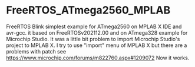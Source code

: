 # FreeRTOS_ATmega2560_MPLAB
 FreeRTOS Blink simplest example for ATmega2560 on MPLAB X IDE and avr-gcc.
 it based on FreeRTOSv202112.00 and on ATmega328 example for Microchip Studio. 
 It was a little bit problem to import Microchip Studio's project to MPLAB X. I try to use "import" menu of MPLAB X but there are a problems with patch see https://www.microchip.com/forums/m822760.aspx#1209072 Now it works.
